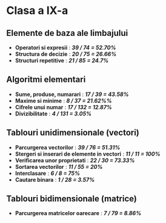 # Clasa a IX-a

## Elemente de baza ale limbajului
- **Operatori si expresii** : ***39 / 74 = 52.70%***
- **Structura de decizie** : ***20 / 75 = 26.66%***
- **Structuri repetitive** : ***21 / 85 = 24.7%***
## Algoritmi elementari
- **Sume, produse, numarari** : ***17 / 39 = 43.58%***
- **Maxime si minime** : ***8 / 37 = 21.62%%***
- **Cifrele unui numar** : ***17 / 132 = 12.87%***
- **Divizibilitate** : ***4 / 131 = 3.05%***
## Tablouri unidimensionale (vectori)
- **Parcurgerea vectorilor** : ***39 / 76 = 51.31%***
- **Stergeri si inserari de elemente in vectori** : ***11 / 11 = 100%***
- **Verificarea unor proprietati** : ***22 / 30 = 73.33%***
- **Sortarea vectorilor** : ***11 / 55 = 20%***
- **Interclasare** : ***6 / 8 = 75%***
- **Cautare binara** : ***1 / 28 = 3.57%***
## Tablouri bidimensionale (matrice)
- **Parcurgerea matricelor oarecare** : ***7 / 79 = 8.86%***
